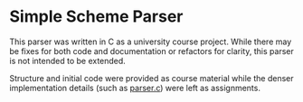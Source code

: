 # Simple Scheme Parser
This parser was written in C as a university course project. While there may be fixes for both code and documentation or refactors for clarity, this parser is not intended to be extended.

Structure and initial code were provided as course material while the denser implementation details (such as [parser.c](src/parser.c)) were left as assignments.
